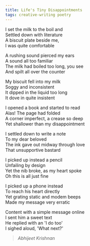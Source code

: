 ```yaml
---
title: Life's Tiny Disappointments
tags: creative-writing poetry  
---
```


I set the milk to the boil and  
Settled down with literature  
A biscuit plate beside me,  
I was quite comfortable  

A rushing sound pierced my ears  
A sound all too familiar  
The milk had boiled too long, you see  
And spilt all over the counter  

My biscuit fell into my milk  
Soggy and inconsistent  
It dipped in the liquid too long  
It dove in quite insistent  

I opened a book and started to read  
Alas! The page had folded  
A corner imperfect, a crease so deep  
Yet shallower than my disappointment  

I settled down to write a note  
To my dear beloved  
The ink gave out midway through love  
That unsupportive bastard  

I picked up instead a pencil  
Unfailing by design  
Yet the nib broke, as my heart spoke  
Oh this is all just fine  

I picked up a phone instead  
To reach his heart directly  
Yet grating static and modem beeps  
Made my message very erratic  

Content with a simple message online  
I sent him a sweet text  
He replied with an 'I do too'  
I sighed aloud, 'What next?'

> <cite>Abhijeet Krishnan</cite>
